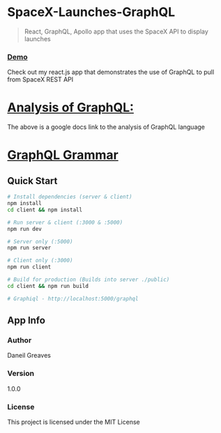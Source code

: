 # SpaceX-Launches-GraphQL
> React, GraphQL, Apollo app that uses the SpaceX API to display launches

### [Demo](https://hidden-savannah-36563.herokuapp.com/)
Check out my react.js app that demonstrates the use of GraphQL to pull from SpaceX REST API 

# [Analysis of GraphQL:](https://docs.google.com/document/d/1fcepcMf7ceBcZ22kQsMf8jWKUG-LSYDp68ww5CuDPuo/edit?usp=sharing)
The above is a google docs link to the analysis of GraphQL language

# [GraphQL Grammar](https://github.com/SUPERUSER41/SpaceX-Launches-GraphQL/blob/master/GraphQL-Grammar.md)


## Quick Start

```bash
# Install dependencies (server & client)
npm install
cd client && npm install

# Run server & client (:3000 & :5000)
npm run dev

# Server only (:5000)
npm run server

# Client only (:3000)
npm run client

# Build for production (Builds into server ./public)
cd client && npm run build

# Graphiql - http://localhost:5000/graphql
```

## App Info

### Author

Daneil Greaves

### Version

1.0.0

### License

This project is licensed under the MIT License
